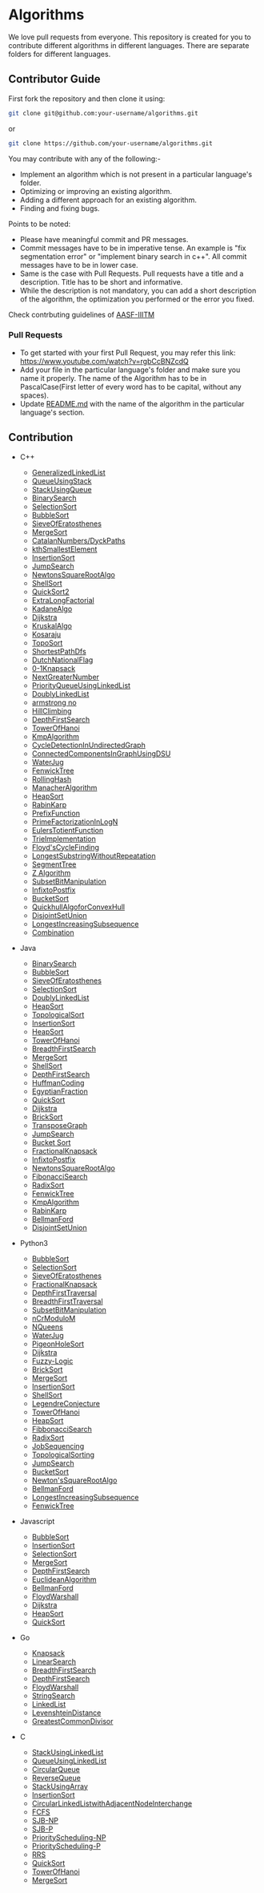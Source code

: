 # Algorithms

We love pull requests from everyone. This repository is created for you to contribute different algorithms in different languages. There are separate folders for different languages.

## Contributor Guide

First fork the repository and then clone it using:

```bash
git clone git@github.com:your-username/algorithms.git
```

or

```bash
git clone https://github.com/your-username/algorithms.git
```

You may contribute with any of the following:-

- Implement an algorithm which is not present in a particular language's folder.
- Optimizing or improving an existing algorithm.
- Adding a different approach for an existing algorithm.
- Finding and fixing bugs.

Points to be noted:

- Please have meaningful commit and PR messages.
- Commit messages have to be in imperative tense. An example is "fix segmentation error" or "implement binary search in c++". All commit messages have to be in lower case.
- Same is the case with Pull Requests. Pull requests have a title and a description. Title has to be short and informative.
- While the description is not mandatory, you can add a short description of the algorithm, the optimization you performed or the error you fixed.

Check contrbuting guidelines of [AASF-IIITM](https://github.com/AASF-IIITM/AASF-IIITM/blob/master/CONTRIBUTING.md)

### Pull Requests

- To get started with your first Pull Request, you may refer this link: https://www.youtube.com/watch?v=rgbCcBNZcdQ
- Add your file in the particular language's folder and make sure you name it properly. The name of the Algorithm has to be in PascalCase(First letter of every word has to be capital, without any spaces).
- Update [README.md](https://github.com/manishdangi98/algorithms/blob/master/README.md) with the name of the algorithm in the particular language's section.

## Contribution

* C++
    * [GeneralizedLinkedList](https://github.com/AASF-IIITM/algorithms/blob/master/C%2B%2B/GeneralizedLinkedlist.cpp)
    * [QueueUsingStack](https://github.com/AASF-IIITM/algorithms/blob/master/C%2B%2B/QueueUsingStack.cpp)
    * [StackUsingQueue](https://github.com/AASF-IIITM/algorithms/blob/master/C%2B%2B/StackUsingQueue.cpp)
    * [BinarySearch](https://github.com/AASF-IIITM/algorithms/blob/master/C%2B%2B/BinarySearch.cpp)
    * [SelectionSort](https://github.com/AASF-IIITM/algorithms/blob/master/C%2B%2B/SelectionSort.cpp)
    * [BubbleSort](https://github.com/AASF-IIITM/algorithms/blob/master/C%2B%2B/BubbleSort.cpp)
    * [SieveOfEratosthenes](https://github.com/AASF-IIITM/algorithms/blob/master/C%2B%2B/SieveofEratosthenes.cpp)
    * [MergeSort](https://github.com/AASF-IIITM/algorithms/blob/master/C%2B%2B/MergeSort.cpp)
    * [CatalanNumbers/DyckPaths](https://github.com/AASF-IIITM/algorithms/blob/master/C%2B%2B/CatalanNumber:DyckPath.cpp)
    * [kthSmallestElement](https://github.com/AASF-IIITM/algorithms/blob/master/C%2B%2B/FInding%20kth%20smallest%20element%20of%20array.cpp) 
    * [InsertionSort](https://github.com/AASF-IIITM/algorithms/blob/master/C%2B%2B/Insertion%20Sort.cpp)
    * [JumpSearch](https://github.com/AASF-IIITM/algorithms/blob/master/C%2B%2B/JumpSearch.cpp)
    * [NewtonsSquareRootAlgo](https://github.com/AASF-IIITM/algorithms/blob/master/C%2B%2B/Newton's%20square%20root%20algorithm.cpp)
    * [ShellSort](https://github.com/AASF-IIITM/algorithms/blob/master/C%2B%2B/ShellSort.cpp)
    * [QuickSort2](https://github.com/AASF-IIITM/algorithms/blob/master/C%2B%2B/QuickSort2.cpp)
    * [ExtraLongFactorial](https://github.com/AASF-IIITM/algorithms/blob/master/C%2B%2B/Extra%20Long%20Factorial.cpp)
    * [KadaneAlgo](https://github.com/AASF-IIITM/algorithms/blob/newalgo/C%2B%2B/KadaneAlgo.cpp)
    * [Dijkstra](https://github.com/AASF-IIITM/algorithms/blob/master/C%2B%2B/Dijkstra.cpp)
    * [KruskalAlgo](https://github.com/AASF-IIITM/algorithms/blob/master/C%2B%2B/KruskalAlgo.cpp)
    * [Kosaraju](https://github.com/AASF-IIITM/algorithms/blob/master/C%2B%2B/Kosaraju.cpp)
    * [TopoSort](https://github.com/AASF-IIITM/algorithms/blob/master/C%2B%2B/TopoSort.cpp)
    * [ShortestPathDfs](https://github.com/AASF-IIITM/algorithms/blob/master/C%2B%2B/ShortestPathDfs.cpp)
    * [DutchNationalFlag](https://github.com/AASF-IIITM/algorithms/blob/master/C%2B%2B/DutchNationalFlag.cpp)
    * [0-1Knapsack](https://github.com/AASF-IIITM/algorithms/blob/master/C%2B%2B/0-1%20KnapSack%20problem%20by%20recursion.cpp)
    * [NextGreaterNumber](https://github.com/AASF-IIITM/algorithms/blob/master/C%2B%2B/NextGreaterNumber.cpp)
    * [PriorityQueueUsingLinkedList](https://github.com/AASF-IIITM/algorithms/blob/master/C%2B%2B/priorityQueueUsingLinkedList.cpp)
    * [DoublyLinkedList](https://github.com/AASF-IIITM/algorithms/blob/master/C%2B%2B/DoublyLinkedList.cpp)
    * [armstrong no](https://github.com/AASF-IIITM/algorithms/blob/pull/C%2B%2B/arm.cpp)
    * [HillClimbing](https://github.com/AASF-IIITM/algorithms/blob/master/C%2B%2B/Hill%20climbing.cpp)
    * [DepthFirstSearch](https://github.com/AASF-IIITM/algorithms/blob/master/C%2B%2B/DepthFirstSearch.cpp)
    * [TowerOfHanoi](https://github.com/AASF-IIITM/algorithms/blob/master/C%2B%2B/TowerOfHanoi.cpp)
    * [KmpAlgorithm](https://github.com/AASF-IIITM/algorithms/blob/master/C%2B%2B/KmpAlgorithm.cpp)
    * [CycleDetectionInUndirectedGraph](https://github.com/lostmartian/algorithms/blob/master/C%2B%2B/CycleDetectionInUndirectedGraph.cpp)
    * [ConnectedComponentsInGraphUsingDSU](https://github.com/AASF-IIITM/algorithms/blob/master/C%2B%2B/ConnectedComponentsInGraphUsingDSU.cpp)
    * [WaterJug](https://github.com/AASF-IIITM/algorithms/blob/master/C%2B%2B/WaterJug.cpp)
    * [FenwickTree](https://github.com/AASF-IIITM/algorithms/blob/master/C%2B%2B/FenwickTree.cpp)
    * [RollingHash](https://github.com/AASF-IIITM/algorithms/blob/master/C%2B%2B/RollingHash.cpp)
    * [ManacherAlgorithm](https://github.com/AASF-IIITM/algorithms/blob/master/C%2B%2B/ManacherAlgorithm.cpp)
    * [HeapSort](https://github.com/AASF-IIITM/algorithms/blob/master/C%2B%2B/HeapSort.cpp)
    * [RabinKarp](https://github.com/AASF-IIITM/algorithms/blob/master/C%2B%2B/RabinKarp.cpp)
    * [PrefixFunction](https://github.com/AASF-IIITM/algorithms/blob/master/C%2B%2B/PrefixFunction.cpp)
    * [PrimeFactorizationInLogN](https://github.com/AASF-IIITM/algorithms/blob/master/C%2B%2B/PrimeFactorizationInLogN.cpp)
    * [EulersTotientFunction](https://github.com/AASF-IIITM/algorithms/blob/master/C%2B%2B/EulersTotientFunction.cpp)
    * [TrieImplementation](https://github.com/AASF-IIITM/algorithms/blob/master/C%2B%2B/ImplementTrie.cpp)
    * [Floyd'sCycleFinding](https://github.com/AASF-IIITM/algorithms/blob/master/C%2B%2B/FloydCycleFinding.cpp)
    * [LongestSubstringWithoutRepeatation](https://github.com/AASF-IIITM/algorithms/blob/master/C%2B%2B/longest_substring.cpp)
    * [SegmentTree](https://github.com/AASF-IIITM/algorithms/blob/master/C%2B%2B/SegmentTree.cpp)
    * [Z Algorithm](https://github.com/AASF-IIITM/algorithms/blob/master/C%2B%2B/ZAlgorithm.cpp)
    * [SubsetBitManipulation](https://github.com/AASF-IIITM/algorithms/blob/master/C%2B%2B/SubsetBitManipulation.cpp)
    * [InfixtoPostfix](https://github.com/AASF-IIITM/algorithms/blob/master/C%2B%2B/InfixToPostfix.cpp)
    * [BucketSort](https://github.com/AASF-IIITM/algorithms/blob/master/C%2B%2B/BucketSort.cpp)
    * [QuickhullAlgoforConvexHull](https://github.com/AASF-IIITM/algorithms/blob/master/C%2B%2B/ConvexHull.cpp)
    * [DisjointSetUnion](https://github.com/AASF-IIITM/algorithms/blob/master/C%2B%2B/DSU.cpp)
    * [LongestIncreasingSubsequence](https://github.com/pranjali-99/algorithms/blob/work-1/C%2B%2B/LongestIncreasingSubsequence.cpp)
    * [Combination](https://github.com/cjindal013/algorithms/blob/master/C%2B%2B/Combination.cpp)

* Java
    * [BinarySearch](https://github.com/AASF-IIITM/algorithms/blob/master/Java/BinarySearch.java)
    * [BubbleSort](https://github.com/AASF-IIITM/algorithms/blob/master/Java/BubbleSort.java)
    * [SieveOfEratosthenes](https://github.com/AASF-IIITM/algorithms/blob/master/Java/SieveofEratosthenes.java)
    * [SelectionSort](https://github.com/AASF-IIITM/algorithms/blob/pull/Java/selec.java)
    * [DoublyLinkedList](https://github.com/AASF-IIITM/algorithms/blob/pull/Java/doub.java)
    * [HeapSort](https://github.com/AASF-IIITM/algorithms/blob/master/Java/HeapSort.java)
    * [TopologicalSort](https://github.com/AASF-IIITM/algorithms/blob/master/Java/TopologicalSort.java)
    * [InsertionSort](https://github.com/AASF-IIITM/algorithms/blob/master/Java/InsertionSort.java)
    * [HeapSort](https://github.com/AASF-IIITM/algorithms/blob/master/Java/HeapSort.java)
    * [TowerOfHanoi](https://github.com/AASF-IIITM/algorithms/blob/master/Java/Tower%20Of%20Hanoi.java)
    * [BreadthFirstSearch](https://github.com/AASF-IIITM/algorithms/blob/master/Java/BreadthFirstSearch.java)
    * [MergeSort](https://github.com/AASF-IIITM/algorithms/blob/master/Java/MergeSort.java)
    * [ShellSort](https://github.com/AASF-IIITM/algorithms/blob/master/Java/ShellSort.java)
    * [DepthFirstSearch](https://github.com/AASF-IIITM/algorithms/blob/master/Java/DepthFirstSearch.java)
    * [HuffmanCoding](https://github.com/AASF-IIITM/algorithms/blob/master/Java/HuffmanCoding.java)
    * [EgyptianFraction](https://github.com/AASF-IIITM/algorithms/blob/master/Java/EgyptianFraction.java)
    * [QuickSort](https://github.com/AASF-IIITM/algorithms/blob/master/Java/QuickSort.java)
    * [Dijkstra](https://github.com/AASF-IIITM/algorithms/blob/master/Java/Dijkstra.java)
    * [BrickSort](https://github.com/AASF-IIITM/algorithms/blob/master/Java/BrickSort.java)
    * [TransposeGraph](https://github.com/AASF-IIITM/algorithms/blob/master/Java/TransposeGraph.java)
    * [JumpSearch](https://github.com/AASF-IIITM/algorithms/blob/master/Java/JumpSearch.java)
    * [Bucket Sort](https://github.com/AASF-IIITM/algorithms/blob/master/Java/BucketSort.java)
    * [FractionalKnapsack](https://github.com/AASF-IIITM/algorithms/blob/master/Java/Fractional%20Knapsack.java)
    * [InfixtoPostfix](https://github.com/AASF-IIITM/algorithms/blob/master/Java/InfixtoPostfix.java)
    * [NewtonsSquareRootAlgo](https://github.com/AASF-IIITM/algorithms/blob/master/Java/Newton's%20square%20root%20algorithm.java)
    * [FibonacciSearch](https://github.com/AASF-IIITM/algorithms/blob/master/Java/FibonacciSearch.java)
    * [RadixSort](https://github.com/AASF-IIITM/algorithms/blob/master/Java/RadixSort.java)
    * [FenwickTree](https://github.com/AASF-IIITM/algorithms/blob/master/Java/FenwickTree.java)
    * [KmpAlgorithm](https://github.com/AASF-IIITM/algorithms/blob/master/Java/KmpAlgorithm.java)
    * [RabinKarp](https://github.com/AASF-IIITM/algorithms/blob/master/Java/RabinKarp.java)
    * [BellmanFord](https://github.com/AASF-IIITM/algorithms/blob/master/Java/BellmanFord.java)
    * [DisjointSetUnion](https://github.com/AASF-IIITM/algorithms/blob/master/Java/DisjointSetUnion.java)

* Python3
    * [BubbleSort](https://github.com/AASF-IIITM/algorithms/blob/master/Python3/BubbleSort.py)
    * [SelectionSort](https://github.com/AASF-IIITM/algorithms/blob/master/Python3/SelectionSort.py)
    * [SieveOfEratosthenes](https://github.com/AASF-IIITM/algorithms/blob/master/Python3/SieveOfEratosthenes.py)
    * [FractionalKnapsack](https://github.com/AASF-IIITM/algorithms/blob/other-branch/Python3/FractionalKnapsack.py)
    * [DepthFirstTraversal](https://github.com/AASF-IIITM/algorithms/blob/master/Python3/depthFirstSearch.py)
    * [BreadthFirstTraversal](https://github.com/AASF-IIITM/algorithms/blob/master/Python3/breadthFirstSearch.py)
    * [SubsetBitManipulation](https://github.com/AASF-IIITM/algorithms/blob/master/Python3/subsetBitManipulation.py)
    * [nCrModuloM](https://github.com/AASF-IIITM/algorithms/blob/master/Python3/nCr.py)
    * [NQueens](https://github.com/AASF-IIITM/algorithms/blob/master/Python3/N%20queen.py)
    * [WaterJug](https://github.com/AASF-IIITM/algorithms/blob/master/Python3/water%20jug.py)
    * [PigeonHoleSort](https://github.com/AASF-IIITM/algorithms/blob/master/Python3/Pigeonhole.py)
    * [Dijkstra](https://github.com/AASF-IIITM/algorithms/blob/master/Python3/Dijkstra.py)
    * [Fuzzy-Logic](https://github.com/AASF-IIITM/algorithms/blob/master/Python3/Fuzzy-Logic.py)
    * [BrickSort](https://github.com/AASF-IIITM/algorithms/blob/master/Python3/BrickSort.py)
    * [MergeSort](https://github.com/AASF-IIITM/algorithms/blob/master/Python3/MergeSort.py)
    * [InsertionSort](https://github.com/AASF-IIITM/algorithms/blob/master/Python3/InsertionSort.py)
    * [ShellSort](https://github.com/AASF-IIITM/algorithms/blob/master/Python3/ShellSort.py)
    * [LegendreConjecture](https://github.com/AASF-IIITM/algorithms/blob/master/Python3/Legendre's%20Conjecture.py)
    * [TowerOfHanoi](https://github.com/AASF-IIITM/algorithms/blob/master/Python3/TowerOfHanoi.py)
    * [HeapSort](https://github.com/AASF-IIITM/algorithms/blob/master/Python3/HeapSort.py)
    * [FibbonacciSearch](https://github.com/AASF-IIITM/algorithms/blob/master/C%2B%2B/FibonacciSearch.py)
    * [RadixSort](https://github.com/AASF-IIITM/algorithms/blob/master/Python3/RadixSort.py)
    * [JobSequencing](https://github.com/AASF-IIITM/algorithms/blob/master/Python3/JobSequencing.py)
    * [TopologicalSorting](https://github.com/AASF-IIITM/algorithms/blob/master/Python3/TopologicalSorting.py)
    * [JumpSearch](https://github.com/AASF-IIITM/algorithms/blob/master/Python3/JumpSeach.py)
    * [BucketSort](https://github.com/AASF-IIITM/algorithms/blob/master/Python3/Bucket%20Sort.py)
    * [Newton'sSquareRootAlgo](https://github.com/AASF-IIITM/algorithms/blob/master/Python3/Newton'ssquarerootalgorithm.py)
    * [BellmanFord](https://github.com/AASF-IIITM/algorithms/blob/master/Python3/BellmanFord.py)
    * [LongestIncreasingSubsequence](https://github.com/AASF-IIITM/algorithms/blob/master/Python3/LongestIncreasingSubsequence.py)
    * [FenwickTree](https://github.com/AASF-IIITM/algorithms/blob/master/Python3/FenwickTree.py)

* Javascript
    * [BubbleSort](https://github.com/AASF-IIITM/algorithms/blob/master/JavaScript/BubbleSort.js)
    * [InsertionSort](https://github.com/AASF-IIITM/algorithms/blob/master/JavaScript/InsertionSort.js)
    * [SelectionSort](https://github.com/AASF-IIITM/algorithms/blob/master/JavaScript/SelectionSort.js)
    * [MergeSort](https://github.com/AASF-IIITM/algorithms/blob/master/JavaScript/MergeSort.js)
    * [DepthFirstSearch](https://github.com/AASF-IIITM/algorithms/blob/master/JavaScript/depthFirstSearch.js)
    * [EuclideanAlgorithm](https://github.com/AASF-IIITM/algorithms/blob/master/JavaScript/euclideanAlgorithm.js)
    * [BellmanFord](https://github.com/AASF-IIITM/algorithms/blob/master/JavaScript/bellmanFord.js)
    * [FloydWarshall](https://github.com/AASF-IIITM/algorithms/blob/master/JavaScript/floydWarshall.js)
    * [Dijkstra](https://github.com/AASF-IIITM/algorithms/blob/master/JavaScript/Dijkstra.js)
    * [HeapSort](https://github.com/AASF-IIITM/algorithms/blob/master/JavaScript/HeapSort.js)
    * [QuickSort](https://github.com/AASF-IIITM/algorithms/blob/master/JavaScript/QuickSort.js)

* Go
    * [Knapsack](https://github.com/AASF-IIITM/algorithms/blob/master/Go/knapsack.go)
    * [LinearSearch](https://github.com/AASF-IIITM/algorithms/blob/master/Go/linear_search.go)
    * [BreadthFirstSearch](https://github.com/AASF-IIITM/algorithms/blob/master/Go/breadth_first_search.go)
    * [DepthFirstSearch](https://github.com/AASF-IIITM/algorithms/blob/master/Go/depth_first_search.go)
    * [FloydWarshall](https://github.com/AASF-IIITM/algorithms/blob/master/Go/floyd_warshall.go)
    * [StringSearch](https://github.com/AASF-IIITM/algorithms/blob/master/Go/string_search.go)
    * [LinkedList](https://github.com/AASF-IIITM/algorithms/blob/master/Go/linked_list.go)
    * [LevenshteinDistance](https://github.com/AASF-IIITM/algorithms/blob/master/Go/levenshtein_distance.go)
    * [GreatestCommonDivisor](https://github.com/AASF-IIITM/algorithms/blob/master/Go/gcd.go)

* C
    * [StackUsingLinkedList](https://github.com/AASF-IIITM/algorithms/blob/master/C/StackUsingLinkedList.c)
    * [QueueUsingLinkedList](https://github.com/AASF-IIITM/algorithms/blob/master/C/QueueUsingLinkedList.c)
    * [CircularQueue](https://github.com/AASF-IIITM/algorithms/blob/master/C/CircularQueue.c)
    * [ReverseQueue](https://github.com/AASF-IIITM/algorithms/blob/master/C/ReverseQueue.c)
    * [StackUsingArray](https://github.com/AASF-IIITM/algorithms/blob/master/C/_Stack.cpp)
    * [InsertionSort](https://github.com/AASF-IIITM/algorithms/blob/master/C/insertionsort.cpp)
    * [CircularLinkedListwithAdjacentNodeInterchange](https://github.com/AASF-IIITM/algorithms/blob/master/C/CircularLinkedListAdjacentNodeInterchange.c)
    * [FCFS](https://github.com/AASF-IIITM/algorithms/blob/master/C/FirstComeFirstServed.c)
    * [SJB-NP](https://github.com/AASF-IIITM/algorithms/blob/master/C/ShortestJobFirst_NonPreemptive.c)
    * [SJB-P](https://github.com/AASF-IIITM/algorithms/blob/master/C/ShortestJobFirst_Preemptive.c)
    * [PriorityScheduling-NP](https://github.com/AASF-IIITM/algorithms/blob/master/C/PriorityScheduling_NonPreemptive.c)
    * [PriorityScheduling-P](https://github.com/AASF-IIITM/algorithms/blob/master/C/PriorityScheduling_Preemptive.c)
    * [RRS](https://github.com/AASF-IIITM/algorithms/blob/master/C/RoundRobin.c)
    * [QuickSort](https://github.com/AASF-IIITM/algorithms/blob/master/C/QuickSort.c)
    * [TowerOfHanoi](https://github.com/AASF-IIITM/algorithms/blob/master/C/TowerOfHanoi.c)
    * [MergeSort](https://github.com/AASF-IIITM/algorithms/blob/master/C/MergeSort.c)
